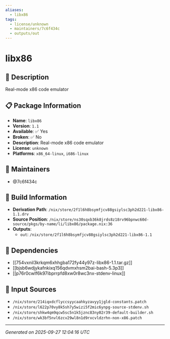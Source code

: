 ```yaml
---
aliases:
  - libx86
tags:
  - license/unknown
  - maintainers/7c6f434c
  - outputs/out
---
```


# libx86

## 📝 Description

Real-mode x86 code emulator

## 📋 Package Information

- **Name**: `libx86`
- **Version**: `1.1`
- **Available**: ✅ Yes
- **Broken**: ✅ No
- **Description**: Real-mode x86 code emulator
- **License**: `unknown`
- **Platforms**: `x86_64-linux`, `i686-linux`
## 👥 Maintainers

- @7c6f434c


## 🔧 Build Information

- **Derivation Path**: `/nix/store/2f1l6h8bsymfjcv88gsiylsc3ph2d221-libx86-1.1.drv`
- **Source Position**: `/nix/store/ns30sqxb36k8jrds8z18rv96bpnwc60d-source/pkgs/by-name/li/libx86/package.nix:36`
- **Outputs**:
  - `out`:  `/nix/store/2f1l6h8bsymfjcv88gsiylsc3ph2d221-libx86-1.1`

## 🔗 Dependencies

- [[754vxnil3krkqm6xhhgba172fy44y97z-libx86-1.1.tar.gz]]
- [[bjsb6wdjykafnkixq156qdvmxhsm2bai-bash-5.3p3]]
- [[p76r0cwlf6k97ibprrpfd8xw0r8wc3nx-stdenv-linux]]

## 📁 Input Sources

- `/nix/store/214iqxdcflyccsyycaahkyzavyy1jgld-constants.patch`
- `/nix/store/l622p70vy8k5sh7y5wizi5f2mic6ynpg-source-stdenv.sh`
- `/nix/store/shkw4qm9qcw5sc5n1k5jznc83ny02r39-default-builder.sh`
- `/nix/store/wk3bf5nvl6zcv29wl8n1d9rxcvldzrhn-non-x86.patch`

---
*Generated on 2025-09-27 12:04:16 UTC*
